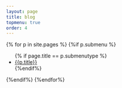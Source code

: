 ```yaml
---
layout: page
title: blog
topmenu: true
order: 4
---
```


{% for p in site.pages %}
{%if p.submenu %}
<ul>
{% if page.title == p.submenutype %}
<li><a href="{{p.url}}">{{p.title}}</a></li>
{%endif%}
</ul>
{%endif%}
{%endfor%}